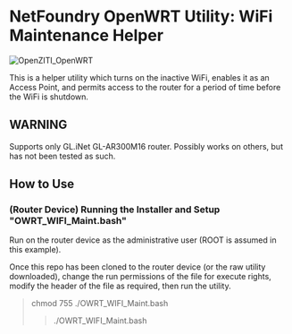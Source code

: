 # NetFoundry OpenWRT Utility: WiFi Maintenance Helper

![OpenZITI_OpenWRT][PS-shield]

This is a helper utility which turns on the inactive WiFi, enables it as an Access Point, and permits access to the router for a period of time before the WiFi is shutdown.  

## WARNING
Supports only GL.iNet GL-AR300M16 router.  Possibly works on others, but has not been tested as such.

## How to Use

### (Router Device) Running the Installer and Setup "OWRT_WIFI_Maint.bash"
Run on the router device as the administrative user (ROOT is assumed in this example).

Once this repo has been cloned to the router device (or the raw utility downloaded), change the run permissions of the file for execute rights, modify the header of the file as required, then run the utility.
> chmod 755 ./OWRT_WIFI_Maint.bash
>> ./OWRT_WIFI_Maint.bash

[PS-shield]: https://img.shields.io/badge/Code%20Basis-Linux%20BASH-blue.svg
